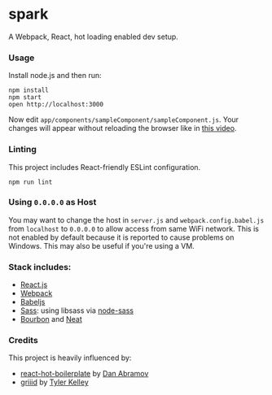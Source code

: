 spark
=====

A Webpack, React, hot loading enabled dev setup.

### Usage

Install node.js and then run:

```
npm install
npm start
open http://localhost:3000
```

Now edit `app/components/sampleComponent/sampleComponent.js`.
Your changes will appear without reloading the browser like in [this video](http://vimeo.com/100010922).

### Linting

This project includes React-friendly ESLint configuration.

```
npm run lint
```

### Using `0.0.0.0` as Host

You may want to change the host in `server.js` and `webpack.config.babel.js` from `localhost` to `0.0.0.0` to allow access from same WiFi network. This is not enabled by default because it is reported to cause problems on Windows. This may also be useful if you're using a VM.

### Stack includes:

* [React.js](https://facebook.github.io/react/)
* [Webpack](https://webpack.github.io/)
* [Babeljs](https://babeljs.io/)
* [Sass](http://sass-lang.com/): using libsass via [node-sass](https://github.com/sass/node-sass)
* [Bourbon](http://bourbon.io/) and [Neat](http://neat.bourbon.io/)

### Credits

This project is heavily influenced by:

* [react-hot-boilerplate](https://github.com/gaearon/react-hot-boilerplate) by [Dan Abramov](https://github.com/gaearon)
* [griiid](https://github.com/TylerK/griiid) by [Tyler Kelley](https://github.com/TylerK)
